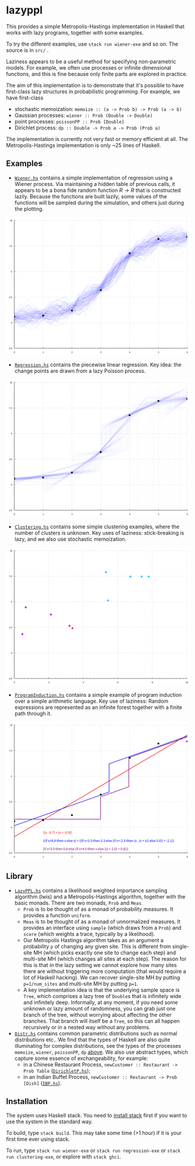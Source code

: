 # lazyppl

This provides a simple Metropolis-Hastings implementation in Haskell that works with lazy programs, together with some examples.

To try the different examples, use ``stack run wiener-exe`` and so on.
The source is in ``src/`` .

Laziness appears to be a useful method for specifying non-parametric models. For example, we often use processes or infinite dimensional functions, and this is fine because only finite parts are explored in practice. 

The aim of this implementation is to demonstrate that it's possible to have first-class lazy structures in probabilistic programming. For example, we have first-class

* stochastic memoization: `memoize :: (a -> Prob b) -> Prob (a -> b)`
* Gaussian processes: `wiener :: Prob (Double -> Double)`
* point processes: `poissonPP :: Prob [Double]`
* Dirichlet process: `dp :: Double -> Prob a -> Prob (Prob a)`

The implementation is currently not very fast or memory efficient at all. The Metropolis-Hastings implementation is only ~25 lines of Haskell. 


## Examples

* [``Wiener.hs``](src/Wiener.hs) contains a simple implementation of regression using a Wiener process. Via maintaining a hidden table of previous calls, it appears to be a bona fide random function $R\to R$ that is constructed lazily. Because the functions are built lazily, some values of the functions will be sampled during the simulation, and others just during the plotting.

![Wiener process regression](./wiener.svg)

* [``Regression.hs``](src/Regression.hs) contains the piecewise linear regression. Key idea: the change points are drawn from a lazy Poisson process.

![Poisson-split piecewise linear regression](./piecewise-reg.svg)

* [``Clustering.hs``](src/Clustering.hs) contains some simple clustering examples, where the number of clusters is unknown. Key uses of laziness: stick-breaking is lazy, and we also use stochastic memoization.

![Dirichlet process clustering](./clustering.svg)

* [``ProgramInduction.hs``](src/ProgramInduction.hs) contains a simple example of program induction over a simple arithmetic language. Key use of laziness: Random expressions are represented as an infinite forest together with a finite path through it.

![Program induction](./expr-reg.svg)


## Library

* [``LazyPPL.hs``](src/LazyPPL.hs) contains a likelihood weighted importance sampling algorithm (lwis) and a Metropolis-Hastings algorithm, together with the basic monads. There are two monads, `Prob` and `Meas`. 
    * `Prob` is to be thought of as a monad of probability measures. It provides a function `uniform`. 
    * `Meas` is to be thought of as a monad of unnormalized measures. It provides an interface using `sample` (which draws from a `Prob`) and `score` (which weights a trace, typically by a likelihood). 
    * Our Metropolis Hastings algorithm takes as an argument a probability `p` of changing any given site. This is different from single-site MH (which picks exactly one site to change each step) and multi-site MH (which changes all sites at each step). The reason for this is that in the lazy setting we cannot explore how many sites there are without triggering more computation (that would require a lot of Haskell hacking). We can recover single-site MH by putting `p=1/num_sites` and multi-site MH by putting `p=1`. 
    * A key implementation idea is that the underlying sample space is `Tree`, which comprises a lazy tree of `Double`s that is infinitely wide and infinitely deep. Informally, at any moment, if you need some unknown or lazy amount of randomness, you can grab just one branch of the tree, without worrying about affecting the other branches. That branch will itself be a `Tree`, so this can all happen recursively or in a nested way without any problems. 
* [``Distr.hs``](src/Distr.hs) contains common parametric distributions such as normal distributions etc.. We find that the types of Haskell are also quite illuminating for complex distributions, see the types of the processes `memoize`, `wiener`, `poissonPP`, `dp` [above](#lazyppl). We also use abstract types, which capture some essence of exchangeability, for example:
    * in a Chinese Restaurant Process, `newCustomer :: Restaurant -> Prob Table` ([``DirichletP.hs``](src/Distr/DirichletP.hs));
    * in an Indian Buffet Process, `newCustomer :: Restaurant -> Prob [Dish]` ([``IBP.hs``](src/Distr/IBP.hs)).


## Installation

The system uses Haskell stack.
You need to [install stack](https://docs.haskellstack.org/en/v1.1.2/install_and_upgrade/) first if you want to use the system in the
standard way.

To build, type
``stack build``.
This may take some time (>1 hour) if it is your first time ever using stack.

To run, type
``stack run wiener-exe`` or ``stack run regression-exe`` or ``stack run clustering-exe``, or explore with ``stack ghci``.  
